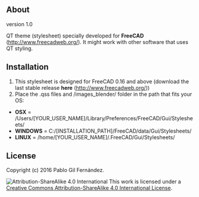 About
-------
version 1.0

QT theme (stylesheet) specially developed for **FreeCAD** (http://www.freecadweb.org/).
It might work with other software that uses QT styling.

Installation
------
1. This stylesheet is designed for FreeCAD 0.16 and above (download the last stable release **here** (http://www.freecadweb.org/))
1. Place the .qss files and /images_blender/ folder in the path that fits your OS:
  - **OSX** = /Users/[YOUR_USER_NAME]/Library/Preferences/FreeCAD/Gui/Stylesheets/
  - **WINDOWS** = C:/[INSTALLATION_PATH]/FreeCAD/data/Gui/Stylesheets/
  - **LINUX** = /home/[YOUR_USER_NAME]/.FreeCAD/Gui/Stylesheets/

License
------
Copyright (c) 2016 Pablo Gil Fernández.

![Attribution-ShareAlike 4.0 International](http://i.creativecommons.org/l/by-sa/3.0/88x31.png)
This work is licensed under a [Creative Commons Attribution-ShareAlike 4.0 International License](http://creativecommons.org/licenses/by-sa/4.0/).
